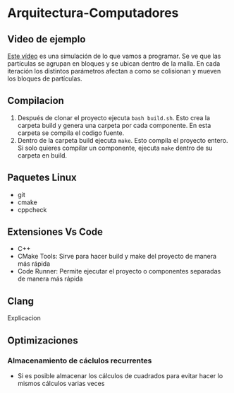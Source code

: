 # Arquitectura-Computadores

## Video de ejemplo
  [Este vídeo](https://www.youtube.com/watch?v=FRoIgCHV93U) es una simulación de lo que vamos a programar. Se ve que las partículas se agrupan en bloques y se ubican dentro de la malla. En cada iteración los distintos parámetros afectan a como se colisionan y mueven los bloques de partículas.
  
## Compilacion
  1) Después de clonar el proyecto ejecuta ```bash build.sh```. Esto crea la carpeta build y genera una carpeta por cada componente. En esta carpeta se compila el codigo fuente.
  2) Dentro de la carpeta build ejecuta ```make```. Esto compila el proyecto entero. Si solo quieres compilar un componente, ejecuta ```make``` dentro de su carpeta en build.

## Paquetes Linux
 - git
 - cmake
 - cppcheck

## Extensiones Vs Code
  - C++
  - CMake Tools: Sirve para hacer build y make del proyecto de manera más rápida
  - Code Runner: Permite ejecutar el proyecto o componentes separadas de manera más rápida

## Clang
Explicacion

## Optimizaciones 
### Almacenamiento de cáclulos recurrentes
  - Si es posible almacenar los cálculos de cuadrados para evitar hacer lo mismos cálculos varias veces
